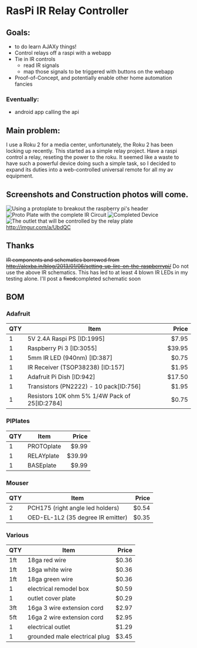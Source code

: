# RasPi IR Relay Controller

## Goals:
* to do learn AJAXy things!
* Control relays off a raspi with a webapp
* Tie in IR controls
  * read IR signals
  * map those signals to be triggered with buttons on the webapp
* Proof-of-Concept, and potentially enable other home automation fancies

### Eventually:
* android app calling the api

## Main problem:
I use a Roku 2 for a media center, unfortunately, the Roku 2 has been locking up recently.
This started as a simple relay project. Have a raspi control a relay, reseting the power to the roku.
It seemed like a waste to have such a powerful device doing such a simple task, so I decided to
expand its duties into a web-controlled universal remote for all my av equipment.

## Screenshots and Construction photos will come.
![Using a protoplate to breakout the raspberry pi's header](http://i.imgur.com/o1Sqi7B.jpg)
![Proto Plate with the complete IR Circuit](http://i.imgur.com/sMnoEb9.jpg)
![Completed Device](http://i.imgur.com/Pcskmng.jpg)
![The outlet that will be controlled by the relay plate](http://i.imgur.com/zjCbX7E.jpg)
http://imgur.com/a/UbdQC

## Thanks
~~IR components and schematics borrowed from http://alexba.in/blog/2013/01/06/setting-up-lirc-on-the-raspberrypi/~~
Do not use the above IR schematics. This has led to at least 4 blown IR LEDs in my testing alone. I'll post a ~~fixed~~completed schematic soon

## BOM
### Adafruit
| QTY | Item                                                  | Price  |
| --- | ----------------------------------------------------- | ------:|
| 1   | 5V 2.4A Raspi PS [ID:1995]                            |  $7.95 |
| 1   | Raspberry Pi 3 [ID:3055]                              | $39.95 |
| 1   | 5mm IR LED (940nm) [ID:387]                           |  $0.75 |
| 1   | IR Receiver (TSOP38238) [ID:157]                      |  $1.95 |
| 1   | Adafruit Pi Dish [ID:942]                             | $17.50 |
| 1   | Transistors (PN2222) - 10 pack[ID:756]                |  $1.95 |
| 1   | Resistors 10K ohm 5% 1/4W Pack of 25[ID:2784]         |  $0.75 |

### PIPlates
| QTY | Item                                                  | Price  |
| --- | ----------------------------------------------------- | ------:|
| 1   | PROTOplate                                            |  $9.99 |
| 1   | RELAYplate                                            | $39.99 |
| 1   | BASEplate                                             |  $9.99 |

### Mouser
| QTY | Item                                                  | Price  |
| --- | ----------------------------------------------------- | ------:|
| 2   | PCH175 (right angle led holders)                      |  $0.54 |
| 1   | OED-EL-1L2 (35 degree IR emitter)                     |  $0.35 |

### Various
| QTY | Item | Price |
| --- | --- | ---:|
| 1ft | 18ga red wire | $0.36 |
| 1ft | 18ga white wire | $0.36 |
| 1ft | 18ga green wire | $0.36 |
| 1 | electrical remodel box | $0.59 |
| 1 | outlet cover plate | $0.29 |
| 3ft | 16ga 3 wire extension cord | $2.97 |
| 5ft | 16ga 2 wire extension cord | $2.95 |
| 1 | electrical outlet | $1.29 |
| 1 | grounded male electrical plug | $3.45 |
